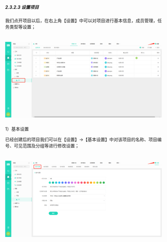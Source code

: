 ##### 2.3.2.3 设置项目

我们点开项目以后，在右上角【设置】中可以对项目进行基本信息，成员管理，任务类型等设置；

# ![](/assets/08-设置项目-设置1.png)

1）基本设置

已经创建后的项目我们可以在【设置】→【基本设置】中对该项目的名称、项目编号、可见范围及分组等进行修改设置；

# ![](/assets/08-设置项目-设置-基本设置1.png)



